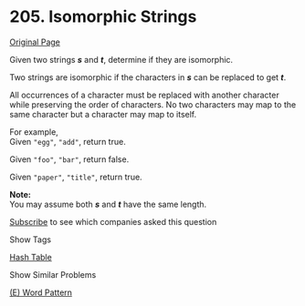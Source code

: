 # 205. Isomorphic Strings

[Original Page](https://leetcode.com/problems/isomorphic-strings/)

Given two strings **_s_** and **_t_**, determine if they are isomorphic.

Two strings are isomorphic if the characters in **_s_** can be replaced to get **_t_**.

All occurrences of a character must be replaced with another character while preserving the order of characters. No two characters may map to the same character but a character may map to itself.

For example,  
Given `"egg"`, `"add"`, return true.

Given `"foo"`, `"bar"`, return false.

Given `"paper"`, `"title"`, return true.

**Note:**  
You may assume both **_s_** and **_t_** have the same length.

<div>

[Subscribe](/subscribe/) to see which companies asked this question

</div>

<div>

<div id="tags" class="btn btn-xs btn-warning">Show Tags</div>

<span class="hidebutton">[Hash Table](/tag/hash-table/)</span></div>

<div>

<div id="similar" class="btn btn-xs btn-warning">Show Similar Problems</div>

<span class="hidebutton">[(E) Word Pattern](/problems/word-pattern/)</span></div>